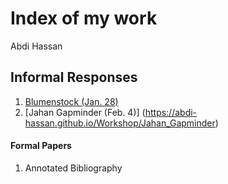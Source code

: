# Index of my work
Abdi Hassan
## Informal Responses
1. [Blumenstock (Jan. 28)](https://abdi-hassan.github.io/Workshop/blumenstock)
2. [Jahan Gapminder (Feb. 4)] (https://abdi-hassan.github.io/Workshop/Jahan_Gapminder)
#### Formal Papers 
1. Annotated Bibliography
